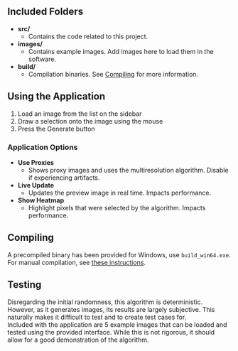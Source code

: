 ## Included Folders

- **src/**
  - Contains the code related to this project.
- **images/**
  - Contains example images. Add images here to load them in the software.
- **build/**
  - Compilation binaries. See [Compiling](#compiling) for more information.

## Using the Application

1. Load an image from the list on the sidebar
2. Draw a selection onto the image using the mouse
3. Press the Generate button

### Application Options

- **Use Proxies**
  - Shows proxy images and uses the multiresolution algorithm. Disable if experiencing artifacts.
- **Live Update**
  - Updates the preview image in real time. Impacts performance.
- **Show Heatmap**
  - Highlight pixels that were selected by the algorithm. Impacts performance.

## Compiling

A precompiled binary has been provided for Windows, use `build_win64.exe`.\
For manual compilation, see [these instructions](https://github.com/raylib-extras/raylib-quickstart).

## Testing

Disregarding the initial randomness, this algorithm is deterministic.
However, as it generates images, its results are largely subjective.
This naturally makes it difficult to test and to create test cases for.\
Included with the application are 5 example images that can be loaded
and tested using the provided interface. While this is not rigorous,
it should allow for a good demonstration of the algorithm.
